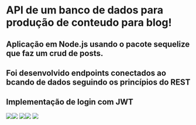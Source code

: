 # API de um banco de dados para produção de conteudo para blog!
## Aplicação em Node.js usando o pacote sequelize que faz um crud de posts.
## Foi desenvolvido endpoints conectados ao bcando de dados seguindo os princípios do REST
## Implementação de login com JWT

<img src="https://img.shields.io/badge/node.js-6DA55F?style=for-the-badge&logo=node.js&logoColor=white)"><img src="(https://img.shields.io/badge/ESLint-4B3263?style=for-the-badge&logo=eslint&logoColor=white">
<img src="https://img.shields.io/badge/Sequelize-52B0E7?style=for-the-badge&logo=Sequelize&logoColor=white)"><img src="https://img.shields.io/badge/docker-%230db7ed.svg?style=for-the-badge&logo=docker&logoColor=white)">
<img src="https://img.shields.io/badge/JWT-black?style=for-the-badge&logo=JSON%20web%20tokens">

